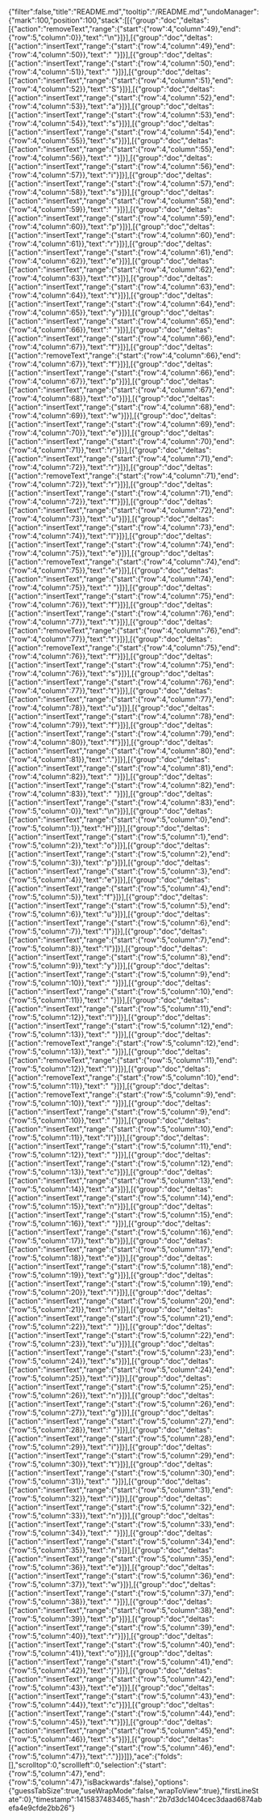 {"filter":false,"title":"README.md","tooltip":"/README.md","undoManager":{"mark":100,"position":100,"stack":[[{"group":"doc","deltas":[{"action":"removeText","range":{"start":{"row":4,"column":49},"end":{"row":5,"column":0}},"text":"\n"}]}],[{"group":"doc","deltas":[{"action":"insertText","range":{"start":{"row":4,"column":49},"end":{"row":4,"column":50}},"text":" "}]}],[{"group":"doc","deltas":[{"action":"insertText","range":{"start":{"row":4,"column":50},"end":{"row":4,"column":51}},"text":" "}]}],[{"group":"doc","deltas":[{"action":"insertText","range":{"start":{"row":4,"column":51},"end":{"row":4,"column":52}},"text":"S"}]}],[{"group":"doc","deltas":[{"action":"insertText","range":{"start":{"row":4,"column":52},"end":{"row":4,"column":53}},"text":"a"}]}],[{"group":"doc","deltas":[{"action":"insertText","range":{"start":{"row":4,"column":53},"end":{"row":4,"column":54}},"text":"s"}]}],[{"group":"doc","deltas":[{"action":"insertText","range":{"start":{"row":4,"column":54},"end":{"row":4,"column":55}},"text":"s"}]}],[{"group":"doc","deltas":[{"action":"insertText","range":{"start":{"row":4,"column":55},"end":{"row":4,"column":56}},"text":" "}]}],[{"group":"doc","deltas":[{"action":"insertText","range":{"start":{"row":4,"column":56},"end":{"row":4,"column":57}},"text":"i"}]}],[{"group":"doc","deltas":[{"action":"insertText","range":{"start":{"row":4,"column":57},"end":{"row":4,"column":58}},"text":"s"}]}],[{"group":"doc","deltas":[{"action":"insertText","range":{"start":{"row":4,"column":58},"end":{"row":4,"column":59}},"text":" "}]}],[{"group":"doc","deltas":[{"action":"insertText","range":{"start":{"row":4,"column":59},"end":{"row":4,"column":60}},"text":"p"}]}],[{"group":"doc","deltas":[{"action":"insertText","range":{"start":{"row":4,"column":60},"end":{"row":4,"column":61}},"text":"r"}]}],[{"group":"doc","deltas":[{"action":"insertText","range":{"start":{"row":4,"column":61},"end":{"row":4,"column":62}},"text":"e"}]}],[{"group":"doc","deltas":[{"action":"insertText","range":{"start":{"row":4,"column":62},"end":{"row":4,"column":63}},"text":"t"}]}],[{"group":"doc","deltas":[{"action":"insertText","range":{"start":{"row":4,"column":63},"end":{"row":4,"column":64}},"text":"t"}]}],[{"group":"doc","deltas":[{"action":"insertText","range":{"start":{"row":4,"column":64},"end":{"row":4,"column":65}},"text":"y"}]}],[{"group":"doc","deltas":[{"action":"insertText","range":{"start":{"row":4,"column":65},"end":{"row":4,"column":66}},"text":" "}]}],[{"group":"doc","deltas":[{"action":"insertText","range":{"start":{"row":4,"column":66},"end":{"row":4,"column":67}},"text":"f"}]}],[{"group":"doc","deltas":[{"action":"removeText","range":{"start":{"row":4,"column":66},"end":{"row":4,"column":67}},"text":"f"}]}],[{"group":"doc","deltas":[{"action":"insertText","range":{"start":{"row":4,"column":66},"end":{"row":4,"column":67}},"text":"p"}]}],[{"group":"doc","deltas":[{"action":"insertText","range":{"start":{"row":4,"column":67},"end":{"row":4,"column":68}},"text":"o"}]}],[{"group":"doc","deltas":[{"action":"insertText","range":{"start":{"row":4,"column":68},"end":{"row":4,"column":69}},"text":"w"}]}],[{"group":"doc","deltas":[{"action":"insertText","range":{"start":{"row":4,"column":69},"end":{"row":4,"column":70}},"text":"e"}]}],[{"group":"doc","deltas":[{"action":"insertText","range":{"start":{"row":4,"column":70},"end":{"row":4,"column":71}},"text":"r"}]}],[{"group":"doc","deltas":[{"action":"insertText","range":{"start":{"row":4,"column":71},"end":{"row":4,"column":72}},"text":"r"}]}],[{"group":"doc","deltas":[{"action":"removeText","range":{"start":{"row":4,"column":71},"end":{"row":4,"column":72}},"text":"r"}]}],[{"group":"doc","deltas":[{"action":"insertText","range":{"start":{"row":4,"column":71},"end":{"row":4,"column":72}},"text":"f"}]}],[{"group":"doc","deltas":[{"action":"insertText","range":{"start":{"row":4,"column":72},"end":{"row":4,"column":73}},"text":"u"}]}],[{"group":"doc","deltas":[{"action":"insertText","range":{"start":{"row":4,"column":73},"end":{"row":4,"column":74}},"text":"l"}]}],[{"group":"doc","deltas":[{"action":"insertText","range":{"start":{"row":4,"column":74},"end":{"row":4,"column":75}},"text":"e"}]}],[{"group":"doc","deltas":[{"action":"removeText","range":{"start":{"row":4,"column":74},"end":{"row":4,"column":75}},"text":"e"}]}],[{"group":"doc","deltas":[{"action":"insertText","range":{"start":{"row":4,"column":74},"end":{"row":4,"column":75}},"text":" "}]}],[{"group":"doc","deltas":[{"action":"insertText","range":{"start":{"row":4,"column":75},"end":{"row":4,"column":76}},"text":"f"}]}],[{"group":"doc","deltas":[{"action":"insertText","range":{"start":{"row":4,"column":76},"end":{"row":4,"column":77}},"text":"t"}]}],[{"group":"doc","deltas":[{"action":"removeText","range":{"start":{"row":4,"column":76},"end":{"row":4,"column":77}},"text":"t"}]}],[{"group":"doc","deltas":[{"action":"removeText","range":{"start":{"row":4,"column":75},"end":{"row":4,"column":76}},"text":"f"}]}],[{"group":"doc","deltas":[{"action":"insertText","range":{"start":{"row":4,"column":75},"end":{"row":4,"column":76}},"text":"s"}]}],[{"group":"doc","deltas":[{"action":"insertText","range":{"start":{"row":4,"column":76},"end":{"row":4,"column":77}},"text":"t"}]}],[{"group":"doc","deltas":[{"action":"insertText","range":{"start":{"row":4,"column":77},"end":{"row":4,"column":78}},"text":"u"}]}],[{"group":"doc","deltas":[{"action":"insertText","range":{"start":{"row":4,"column":78},"end":{"row":4,"column":79}},"text":"f"}]}],[{"group":"doc","deltas":[{"action":"insertText","range":{"start":{"row":4,"column":79},"end":{"row":4,"column":80}},"text":"f"}]}],[{"group":"doc","deltas":[{"action":"insertText","range":{"start":{"row":4,"column":80},"end":{"row":4,"column":81}},"text":"."}]}],[{"group":"doc","deltas":[{"action":"insertText","range":{"start":{"row":4,"column":81},"end":{"row":4,"column":82}},"text":" "}]}],[{"group":"doc","deltas":[{"action":"insertText","range":{"start":{"row":4,"column":82},"end":{"row":4,"column":83}},"text":" "}]}],[{"group":"doc","deltas":[{"action":"insertText","range":{"start":{"row":4,"column":83},"end":{"row":5,"column":0}},"text":"\n"}]}],[{"group":"doc","deltas":[{"action":"insertText","range":{"start":{"row":5,"column":0},"end":{"row":5,"column":1}},"text":"H"}]}],[{"group":"doc","deltas":[{"action":"insertText","range":{"start":{"row":5,"column":1},"end":{"row":5,"column":2}},"text":"o"}]}],[{"group":"doc","deltas":[{"action":"insertText","range":{"start":{"row":5,"column":2},"end":{"row":5,"column":3}},"text":"p"}]}],[{"group":"doc","deltas":[{"action":"insertText","range":{"start":{"row":5,"column":3},"end":{"row":5,"column":4}},"text":"e"}]}],[{"group":"doc","deltas":[{"action":"insertText","range":{"start":{"row":5,"column":4},"end":{"row":5,"column":5}},"text":"f"}]}],[{"group":"doc","deltas":[{"action":"insertText","range":{"start":{"row":5,"column":5},"end":{"row":5,"column":6}},"text":"u"}]}],[{"group":"doc","deltas":[{"action":"insertText","range":{"start":{"row":5,"column":6},"end":{"row":5,"column":7}},"text":"l"}]}],[{"group":"doc","deltas":[{"action":"insertText","range":{"start":{"row":5,"column":7},"end":{"row":5,"column":8}},"text":"l"}]}],[{"group":"doc","deltas":[{"action":"insertText","range":{"start":{"row":5,"column":8},"end":{"row":5,"column":9}},"text":"y"}]}],[{"group":"doc","deltas":[{"action":"insertText","range":{"start":{"row":5,"column":9},"end":{"row":5,"column":10}},"text":" "}]}],[{"group":"doc","deltas":[{"action":"insertText","range":{"start":{"row":5,"column":10},"end":{"row":5,"column":11}},"text":" "}]}],[{"group":"doc","deltas":[{"action":"insertText","range":{"start":{"row":5,"column":11},"end":{"row":5,"column":12}},"text":"I"}]}],[{"group":"doc","deltas":[{"action":"insertText","range":{"start":{"row":5,"column":12},"end":{"row":5,"column":13}},"text":" "}]}],[{"group":"doc","deltas":[{"action":"removeText","range":{"start":{"row":5,"column":12},"end":{"row":5,"column":13}},"text":" "}]}],[{"group":"doc","deltas":[{"action":"removeText","range":{"start":{"row":5,"column":11},"end":{"row":5,"column":12}},"text":"I"}]}],[{"group":"doc","deltas":[{"action":"removeText","range":{"start":{"row":5,"column":10},"end":{"row":5,"column":11}},"text":" "}]}],[{"group":"doc","deltas":[{"action":"removeText","range":{"start":{"row":5,"column":9},"end":{"row":5,"column":10}},"text":" "}]}],[{"group":"doc","deltas":[{"action":"insertText","range":{"start":{"row":5,"column":9},"end":{"row":5,"column":10}},"text":" "}]}],[{"group":"doc","deltas":[{"action":"insertText","range":{"start":{"row":5,"column":10},"end":{"row":5,"column":11}},"text":"I"}]}],[{"group":"doc","deltas":[{"action":"insertText","range":{"start":{"row":5,"column":11},"end":{"row":5,"column":12}},"text":" "}]}],[{"group":"doc","deltas":[{"action":"insertText","range":{"start":{"row":5,"column":12},"end":{"row":5,"column":13}},"text":"c"}]}],[{"group":"doc","deltas":[{"action":"insertText","range":{"start":{"row":5,"column":13},"end":{"row":5,"column":14}},"text":"a"}]}],[{"group":"doc","deltas":[{"action":"insertText","range":{"start":{"row":5,"column":14},"end":{"row":5,"column":15}},"text":"n"}]}],[{"group":"doc","deltas":[{"action":"insertText","range":{"start":{"row":5,"column":15},"end":{"row":5,"column":16}},"text":" "}]}],[{"group":"doc","deltas":[{"action":"insertText","range":{"start":{"row":5,"column":16},"end":{"row":5,"column":17}},"text":"b"}]}],[{"group":"doc","deltas":[{"action":"insertText","range":{"start":{"row":5,"column":17},"end":{"row":5,"column":18}},"text":"e"}]}],[{"group":"doc","deltas":[{"action":"insertText","range":{"start":{"row":5,"column":18},"end":{"row":5,"column":19}},"text":"g"}]}],[{"group":"doc","deltas":[{"action":"insertText","range":{"start":{"row":5,"column":19},"end":{"row":5,"column":20}},"text":"i"}]}],[{"group":"doc","deltas":[{"action":"insertText","range":{"start":{"row":5,"column":20},"end":{"row":5,"column":21}},"text":"n"}]}],[{"group":"doc","deltas":[{"action":"insertText","range":{"start":{"row":5,"column":21},"end":{"row":5,"column":22}},"text":" "}]}],[{"group":"doc","deltas":[{"action":"insertText","range":{"start":{"row":5,"column":22},"end":{"row":5,"column":23}},"text":"u"}]}],[{"group":"doc","deltas":[{"action":"insertText","range":{"start":{"row":5,"column":23},"end":{"row":5,"column":24}},"text":"s"}]}],[{"group":"doc","deltas":[{"action":"insertText","range":{"start":{"row":5,"column":24},"end":{"row":5,"column":25}},"text":"i"}]}],[{"group":"doc","deltas":[{"action":"insertText","range":{"start":{"row":5,"column":25},"end":{"row":5,"column":26}},"text":"n"}]}],[{"group":"doc","deltas":[{"action":"insertText","range":{"start":{"row":5,"column":26},"end":{"row":5,"column":27}},"text":"g"}]}],[{"group":"doc","deltas":[{"action":"insertText","range":{"start":{"row":5,"column":27},"end":{"row":5,"column":28}},"text":" "}]}],[{"group":"doc","deltas":[{"action":"insertText","range":{"start":{"row":5,"column":28},"end":{"row":5,"column":29}},"text":"i"}]}],[{"group":"doc","deltas":[{"action":"insertText","range":{"start":{"row":5,"column":29},"end":{"row":5,"column":30}},"text":"t"}]}],[{"group":"doc","deltas":[{"action":"insertText","range":{"start":{"row":5,"column":30},"end":{"row":5,"column":31}},"text":" "}]}],[{"group":"doc","deltas":[{"action":"insertText","range":{"start":{"row":5,"column":31},"end":{"row":5,"column":32}},"text":"i"}]}],[{"group":"doc","deltas":[{"action":"insertText","range":{"start":{"row":5,"column":32},"end":{"row":5,"column":33}},"text":"n"}]}],[{"group":"doc","deltas":[{"action":"insertText","range":{"start":{"row":5,"column":33},"end":{"row":5,"column":34}},"text":" "}]}],[{"group":"doc","deltas":[{"action":"insertText","range":{"start":{"row":5,"column":34},"end":{"row":5,"column":35}},"text":"n"}]}],[{"group":"doc","deltas":[{"action":"insertText","range":{"start":{"row":5,"column":35},"end":{"row":5,"column":36}},"text":"e"}]}],[{"group":"doc","deltas":[{"action":"insertText","range":{"start":{"row":5,"column":36},"end":{"row":5,"column":37}},"text":"w"}]}],[{"group":"doc","deltas":[{"action":"insertText","range":{"start":{"row":5,"column":37},"end":{"row":5,"column":38}},"text":" "}]}],[{"group":"doc","deltas":[{"action":"insertText","range":{"start":{"row":5,"column":38},"end":{"row":5,"column":39}},"text":"p"}]}],[{"group":"doc","deltas":[{"action":"insertText","range":{"start":{"row":5,"column":39},"end":{"row":5,"column":40}},"text":"r"}]}],[{"group":"doc","deltas":[{"action":"insertText","range":{"start":{"row":5,"column":40},"end":{"row":5,"column":41}},"text":"o"}]}],[{"group":"doc","deltas":[{"action":"insertText","range":{"start":{"row":5,"column":41},"end":{"row":5,"column":42}},"text":"j"}]}],[{"group":"doc","deltas":[{"action":"insertText","range":{"start":{"row":5,"column":42},"end":{"row":5,"column":43}},"text":"e"}]}],[{"group":"doc","deltas":[{"action":"insertText","range":{"start":{"row":5,"column":43},"end":{"row":5,"column":44}},"text":"c"}]}],[{"group":"doc","deltas":[{"action":"insertText","range":{"start":{"row":5,"column":44},"end":{"row":5,"column":45}},"text":"t"}]}],[{"group":"doc","deltas":[{"action":"insertText","range":{"start":{"row":5,"column":45},"end":{"row":5,"column":46}},"text":"s"}]}],[{"group":"doc","deltas":[{"action":"insertText","range":{"start":{"row":5,"column":46},"end":{"row":5,"column":47}},"text":"."}]}]]},"ace":{"folds":[],"scrolltop":0,"scrollleft":0,"selection":{"start":{"row":5,"column":47},"end":{"row":5,"column":47},"isBackwards":false},"options":{"guessTabSize":true,"useWrapMode":false,"wrapToView":true},"firstLineState":0},"timestamp":1415837483465,"hash":"2b7d3dc1404cec3daad6874abefa4e9cfde2bb26"}